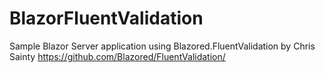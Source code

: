 # BlazorFluentValidation

Sample Blazor Server application using Blazored.FluentValidation by Chris Sainty
https://github.com/Blazored/FluentValidation/

